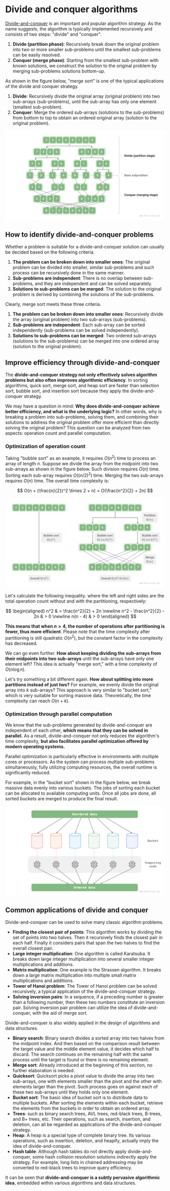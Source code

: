 # Divide and conquer algorithms

<u>Divide-and-conquer</u> is an important and popular algorithm strategy. As the name suggests, the algorithm is typically implemented recursively and consists of two steps: "divide" and "conquer".

1. **Divide (partition phase)**: Recursively break down the original problem into two or more smaller sub-problems until the smallest sub-problems can be easily resolved.
2. **Conquer (merge phase)**: Starting from the smallest sub-problem with known solutions, we construct the solution to the original problem by merging sub-problems solutions bottom-up.

As shown in the figure below, "merge sort" is one of the typical applications of the divide and conquer strategy.

1. **Divide**: Recursively divide the original array (original problem) into two sub-arrays (sub-problems), until the sub-array has only one element (smallest sub-problem).
2. **Conquer**: Merge the ordered sub-arrays (solutions to the sub-problems) from bottom to top to obtain an ordered original array (solution to the original problem).

![Merge sort's divide and conquer strategy](divide_and_conquer.assets/divide_and_conquer_merge_sort.png)

## How to identify divide-and-conquer problems

Whether a problem is suitable for a divide-and-conquer solution can usually be decided based on the following criteria.

1. **The problem can be broken down into smaller ones**: The original problem can be divided into smaller, similar sub-problems and such process can be recursively done in the same manner.
2. **Sub-problems are independent**: There is no overlap between sub-problems, and they are independent and can be solved separately.
3. **Solutions to sub-problems can be merged**: The solution to the original problem is derived by combining the solutions of the sub-problems.

Clearly, merge sort meets these three criteria.

1. **The problem can be broken down into smaller ones**: Recursively divide the array (original problem) into two sub-arrays (sub-problems).
2. **Sub-problems are independent**: Each sub-array can be sorted independently (sub-problems can be solved independently).
3. **Solutions to sub-problems can be merged**: Two ordered sub-arrays (solutions to the sub-problems) can be merged into one ordered array (solution to the original problem).

## Improve efficiency through divide-and-conquer

The **divide-and-conquer strategy not only effectively solves algorithm problems but also often improves algorithmic efficiency**. In sorting algorithms, quick sort, merge sort, and heap sort are faster than selection sort, bubble sort, and insertion sort because they apply the divide-and-conquer strategy.

We may have a question in mind: **Why does divide-and-conquer achieve better efficiency, and what is the underlying logic?** In other words, why is breaking a problem into sub-problems, solving them, and combining their solutions to address the original problem offer more efficient than directly solving the original problem? This question can be analyzed from two aspects: operation count and parallel computation.

### Optimization of operation count

Taking "bubble sort" as an example, it requires $O(n^2)$ time to process an array of length $n$. Suppose we divide the array from the midpoint into two sub-arrays as shown in the figure below. Such division requires $O(n)$ time. Sorting each sub-array requires $O((n / 2)^2)$ time. Merging the two sub-arrays requires $O(n)$ time. The overall time complexity is:

$$
O(n + (\frac{n}{2})^2 \times 2 + n) = O(\frac{n^2}{2} + 2n)
$$

![Bubble sort before and after array partition](divide_and_conquer.assets/divide_and_conquer_bubble_sort.png)

Let's calculate the following inequality. where the left and right sides are the total operation count without and with the partitioning, respectively:

$$
\begin{aligned}
n^2 & > \frac{n^2}{2} + 2n \newline
n^2 - \frac{n^2}{2} - 2n & > 0 \newline
n(n - 4) & > 0
\end{aligned}
$$

**This means that when $n > 4$, the number of operations after partitioning is fewer, thus more efficient**. Please note that the time complexity after partitioning is still quadratic $O(n^2)$, but the constant factor in the complexity has decreased.

We can go even further. **How about keeping dividing the sub-arrays from their midpoints into two sub-arrays** until the sub-arrays have only one element left? This idea is actually "merge sort," with a time complexity of $O(n \log n)$.

Let's try something a bit different again. **How about splitting into more partitions instead of just two?** For example, we evenly divide the original array into $k$ sub-arrays? This approach is very similar to "bucket sort," which is very suitable for sorting massive data. Theoretically, the time complexity can reach $O(n + k)$.

### Optimization through parallel computation

We know that the sub-problems generated by divide-and-conquer are independent of each other, **which means that they can be solved in parallel.** As a result, divide-and-conquer not only reduces the algorithm's time complexity, **but also facilitates parallel optimization offered by modern operating systems.**

Parallel optimization is particularly effective in environments with multiple cores or processors. As the system can process multiple sub-problems simultaneously, fully utilizing computing resources, the overall runtime is significantly reduced.

For example, in the "bucket sort" shown in the figure below, we break massive data evenly into various buckets. The jobs of sorting each bucket can be allocated to available computing units. Once all jobs are done, all sorted buckets are merged to produce the final result.

![Bucket sort's parallel computation](divide_and_conquer.assets/divide_and_conquer_parallel_computing.png)

## Common applications of divide and conquer

Divide-and-conquer can be used to solve many classic algorithm problems.

- **Finding the closest pair of points**: This algorithm works by dividing the set of points into two halves. Then it recursively finds the closest pair in each half. Finally it considers pairs that span the two halves to find the overall closest pair.
- **Large integer multiplication**: One algorithm is called Karatsuba. It breaks down large integer multiplication into several smaller integer multiplications and additions.
- **Matrix multiplication**: One example is the Strassen algorithm. It breaks down a large matrix multiplication into multiple small matrix multiplications and additions.
- **Tower of Hanoi problem**: The Tower of Hanoi problem can be solved recursively, a typical application of the divide-and-conquer strategy.
- **Solving inversion pairs**: In a sequence, if a preceding number is greater than a following number, then these two numbers constitute an inversion pair. Solving inversion pair problem can utilize the idea of divide-and-conquer, with the aid of merge sort.

Divide-and-conquer is also widely applied in the design of algorithms and data structures.

- **Binary search**: Binary search divides a sorted array into two halves from the midpoint index. And then based on the comparison result between the target value and the middle element value, it decides which half to discard. The search continues on the remaining half with the same process until the target is found or there is no remaining element.
- **Merge sort**: Already introduced at the beginning of this section, no further elaboration is needed.
- **Quicksort**: Quicksort picks a pivot value to divide the array into two sub-arrays, one with elements smaller than the pivot and the other with elements larger than the pivot. Such process goes on against each of these two sub-arrays until they holds only one element.
- **Bucket sort**: The basic idea of bucket sort is to distribute data to multiple buckets. After sorting the elements within each bucket, retrieve the elements from the buckets in order to obtain an ordered array.
- **Trees**: such as binary search trees, AVL trees, red-black trees, B-trees, and B+ trees, etc. Their operations, such as search, insertion, and deletion, can all be regarded as applications of the divide-and-conquer strategy.
- **Heap**: A heap is a special type of complete binary tree. Its various operations, such as insertion, deletion, and heapify, actually imply the idea of divide-and-conquer.
- **Hash table**: Although hash tables do not directly apply divide-and-conquer, some hash collision resolution solutions indirectly apply the strategy. For example, long lists in chained addressing may be converted to red-black trees to improve query efficiency.

It can be seen that **divide-and-conquer is a subtly pervasive algorithmic idea**, embedded within various algorithms and data structures.
